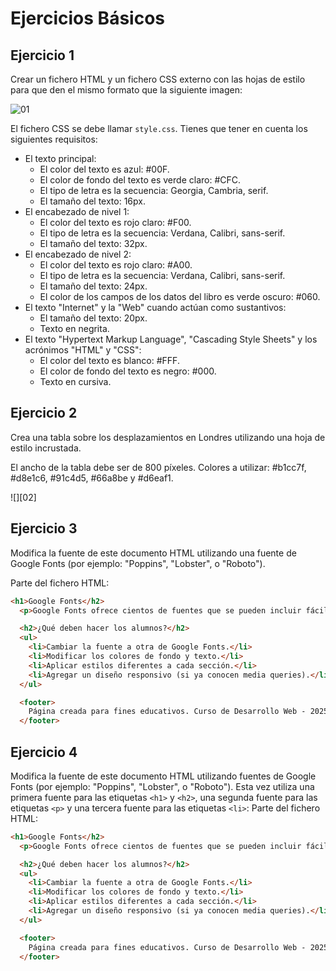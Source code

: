 # Ejercicios Básicos

## Ejercicio 1

Crear un fichero HTML y un fichero CSS externo con las hojas de estilo para que den el mismo formato que la siguiente imagen:

![][01]

El fichero  CSS se debe llamar `style.css`. Tienes que tener en cuenta los siguientes requisitos:

* El texto principal:
    * El color del texto es azul: #00F.
    * El color de fondo del texto es verde claro: #CFC.
    * El tipo de letra es la secuencia: Georgia, Cambria, serif.
    * El tamaño del texto: 16px.
* El encabezado de nivel 1:
    * El color del texto es rojo claro: #F00.
    * El tipo de letra es la secuencia: Verdana, Calibri, sans-serif.
    * El tamaño del texto: 32px.
* El encabezado de nivel 2:
    * El color del texto es rojo claro: #A00.
    * El tipo de letra es la secuencia: Verdana, Calibri, sans-serif.
    * El tamaño del texto: 24px.
    * El color de los campos de los datos del libro es verde oscuro: #060.
* El texto "Internet" y la "Web" cuando actúan como sustantivos:
    * El tamaño del texto: 20px.
    * Texto en negrita.
* El texto "Hypertext Markup Language", "Cascading Style Sheets" y los acrónimos "HTML" y "CSS":
    * El color del texto es blanco: #FFF.
    * El color de fondo del texto es negro: #000.
    * Texto en cursiva.

## Ejercicio 2

Crea una tabla sobre los desplazamientos en Londres utilizando una hoja de estilo incrustada. 

El ancho de la tabla debe ser de 800 píxeles. Colores a utilizar: #b1cc7f, #d8e1c6, #91c4d5, #66a8be y #d6eaf1.

![][02]

## Ejercicio 3

Modifica la fuente de este documento HTML utilizando una fuente de Google Fonts (por ejemplo: "Poppins", "Lobster", o "Roboto").

Parte del fichero HTML:

```html
<h1>Google Fonts</h2>
  <p>Google Fonts ofrece cientos de fuentes que se pueden incluir fácilmente en cualquier página web. Solo necesitas incluir un enlace en el encabezado del documento y aplicar la fuente con la propiedad <code>font-family</code>.</p>

  <h2>¿Qué deben hacer los alumnos?</h2>
  <ul>
    <li>Cambiar la fuente a otra de Google Fonts.</li>
    <li>Modificar los colores de fondo y texto.</li>
    <li>Aplicar estilos diferentes a cada sección.</li>
    <li>Agregar un diseño responsivo (si ya conocen media queries).</li>
  </ul>

  <footer>
    Página creada para fines educativos. Curso de Desarrollo Web - 2025
  </footer>
```


## Ejercicio 4

Modifica la fuente de este documento HTML utilizando fuentes de Google Fonts (por ejemplo: "Poppins", "Lobster", o "Roboto"). Esta vez utiliza una primera fuente para las etiquetas `<h1>` y `<h2>`, una segunda fuente para las etiquetas `<p>` y una tercera fuente para las etiquetas `<li>`:
Parte del fichero HTML:

```html
<h1>Google Fonts</h2>
  <p>Google Fonts ofrece cientos de fuentes que se pueden incluir fácilmente en cualquier página web. Solo necesitas incluir un enlace en el encabezado del documento y aplicar la fuente con la propiedad <code>font-family</code>.</p>

  <h2>¿Qué deben hacer los alumnos?</h2>
  <ul>
    <li>Cambiar la fuente a otra de Google Fonts.</li>
    <li>Modificar los colores de fondo y texto.</li>
    <li>Aplicar estilos diferentes a cada sección.</li>
    <li>Agregar un diseño responsivo (si ya conocen media queries).</li>
  </ul>

  <footer>
    Página creada para fines educativos. Curso de Desarrollo Web - 2025
  </footer>
```

[01]: ./ejercicio01.png "01"
[01]: ./ejercicio02.png "02"
